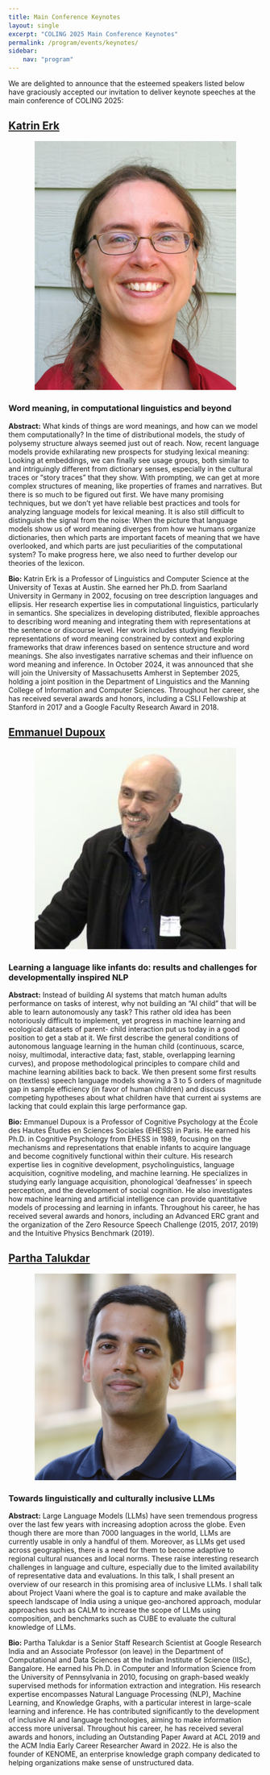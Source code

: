 ```yaml
---
title: Main Conference Keynotes
layout: single
excerpt: "COLING 2025 Main Conference Keynotes"
permalink: /program/events/keynotes/
sidebar: 
    nav: "program"
---
```


We are delighted to announce that the esteemed speakers listed below have graciously accepted our invitation to deliver keynote speeches at the main conference of COLING 2025:

## [Katrin Erk](https://www.katrinerk.com)

<p align="center">
<img src="/assets/images/keynotes/katrin_erk.jpg" alt="Katrin Erk" style="width:400px">
</p>

### Word meaning, in computational linguistics and beyond

**Abstract:** What kinds of things are word meanings, and how can we model them computationally? In the time of distributional models, the study of polysemy structure always seemed just out of reach. Now, recent language models provide exhilarating new prospects for studying lexical meaning: Looking at embeddings, we can finally see usage groups, both similar to and intriguingly different from dictionary senses, especially in the cultural traces or “story traces” that they show. With prompting, we can get at more complex structures of meaning, like properties of frames and narratives. But there is so much to be figured out first. We have many promising techniques, but we don’t yet have reliable best practices and tools for analyzing language models for lexical meaning. It is also still difficult to distinguish the signal from the noise: When the picture that language models show us of word meaning diverges from how we humans organize dictionaries, then which parts are important facets of meaning that we have overlooked, and which parts are just peculiarities of the computational system? To make progress here, we also need to further develop our theories of the lexicon.

**Bio:**
Katrin Erk is a Professor of Linguistics and Computer Science at the University of Texas at Austin. She earned her Ph.D. from Saarland University in Germany in 2002, focusing on tree description languages and ellipsis. Her research expertise lies in computational linguistics, particularly in semantics. She specializes in developing distributed, flexible approaches to describing word meaning and integrating them with representations at the sentence or discourse level. Her work includes studying flexible representations of word meaning constrained by context and exploring frameworks that draw inferences based on sentence structure and word meanings. She also investigates narrative schemas and their influence on word meaning and inference. In October 2024, it was announced that she will join the University of Massachusetts Amherst in September 2025, holding a joint position in the Department of Linguistics and the Manning College of Information and Computer Sciences. Throughout her career, she has received several awards and honors, including a CSLI Fellowship at Stanford in 2017 and a Google Faculty Research Award in 2018.


## [Emmanuel Dupoux](http://www.lscp.net/persons/dupoux/)

<p align="center">
<img src="/assets/images/keynotes/emmanuel_dupoux.jpeg" alt="Emmanuel Dupoux" style="width:400px">
</p>

### Learning a language like infants do: results and challenges for developmentally inspired NLP

**Abstract:** Instead of building AI systems that match human adults performance on tasks of interest, why not building an “AI child” that will be able to learn autonomously any task? This rather old idea has been notoriously difficult to implement, yet progress in machine learning and ecological datasets of parent- child interaction put us today in a good position to get a stab at it. We first describe the general conditions of autonomous language learning in the human child (continuous, scarce, noisy, multimodal, interactive data; fast, stable, overlapping learning curves), and propose methodological principles to compare child and machine learning abilities back to back. We then present some first results on (textless) speech language models showing a 3 to 5 orders of magnitude gap in sample efficiency (in favor of human children) and discuss competing hypotheses about what children have that current ai systems are lacking that could explain this large performance gap.

**Bio:** Emmanuel Dupoux is a Professor of Cognitive Psychology at the École des Hautes Études en Sciences Sociales (EHESS) in Paris. He earned his Ph.D. in Cognitive Psychology from EHESS in 1989, focusing on the mechanisms and representations that enable infants to acquire language and become cognitively functional within their culture. His research expertise lies in cognitive development, psycholinguistics, language acquisition, cognitive modeling, and machine learning. He specializes in studying early language acquisition, phonological ‘deafnesses’ in speech perception, and the development of social cognition. He also investigates how machine learning and artificial intelligence can provide quantitative models of processing and learning in infants. Throughout his career, he has received several awards and honors, including an Advanced ERC grant and the organization of the Zero Resource Speech Challenge (2015, 2017, 2019) and the Intuitive Physics Benchmark (2019).

## [Partha Talukdar](https://parthatalukdar.github.io)

<p align="center">
<img src="/assets/images/keynotes/partha.jpg" alt="Partha Talukdar" style="width:400px">
</p>

### Towards linguistically and culturally inclusive LLMs

**Abstract:** Large Language Models (LLMs) have seen tremendous progress over the last few years with increasing adoption across the globe. Even though there are more than 7000 languages in the world, LLMs are currently usable in only a handful of them. Moreover, as LLMs get used across geographies, there is a need for them to become adaptive to regional cultural nuances and local norms. These raise interesting research challenges in language and culture, especially due to the limited availability of representative data and evaluations. In this talk, I shall present an overview of our research in this promising area of inclusive LLMs. I shall talk about Project Vaani where the goal is to capture and make available the speech landscape of India using a unique geo-anchored approach, modular approaches such as CALM to increase the scope of LLMs using composition, and benchmarks such as CUBE to evaluate the cultural knowledge of LLMs.

**Bio:** Partha Talukdar is a Senior Staff Research Scientist at Google Research India and an Associate Professor (on leave) in the Department of Computational and Data Sciences at the Indian Institute of Science (IISc), Bangalore. He earned his Ph.D. in Computer and Information Science from the University of Pennsylvania in 2010, focusing on graph-based weakly supervised methods for information extraction and integration. His research expertise encompasses Natural Language Processing (NLP), Machine Learning, and Knowledge Graphs, with a particular interest in large-scale learning and inference. He has contributed significantly to the development of inclusive AI and language technologies, aiming to make information access more universal. Throughout his career, he has received several awards and honors, including an Outstanding Paper Award at ACL 2019 and the ACM India Early Career Researcher Award in 2022. He is also the founder of KENOME, an enterprise knowledge graph company dedicated to helping organizations make sense of unstructured data.
